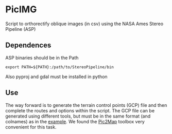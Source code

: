 # PicIMG
Script to orthorectify oblique images (in csv) using the NASA Ames Stereo Pipeline (ASP)

## Dependences
ASP binaries should be in the Path
```
export PATH=${PATH}:/path/to/StereoPipeline/bin
```
Also pyproj and gdal must be installed in python

## Use
The way forward is to generate the terrain control points (GCP) file and then complete the routes and options within the script. The GCP file can be generated using different tools, but must be in the same format (and colnames) as in the [example](https://github.com/ealonsogzl/PicIMG/blob/master/Data/GCPs.csv).
We found the [Pic2Map](https://github.com/tproduit/pic2map) toolbox very convenient for this task.
